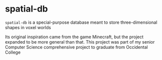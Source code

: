 # spatial-db

`spatial-db` is a special-purpose database meant to store three-dimensional shapes in voxel worlds

Its original inspiration came from the game Minecraft, but the project expanded to be more general than that. This project was part of my senior Computer Science comprehensive project to graduate from Occidental College
